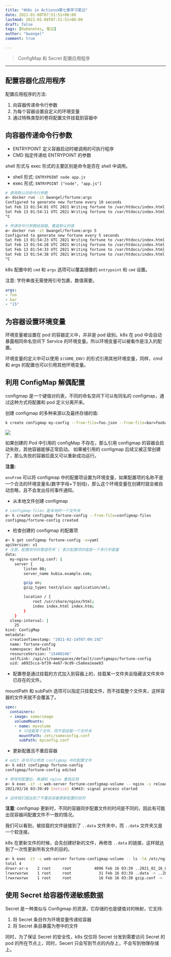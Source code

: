 ```yaml
---
title: "《K8s in Actions》第七章学习笔记"
date: 2021-01-08T07:51:51+08:00
lastmod: 2021-01-08T07:51:51+08:00
draft: false
tags: [Kubenetes, 笔记]
author: "bwangel"
comment: true

---
```


> ConfigMap 和 Secret 配置应用程序
<!--more-->

---

## 配置容器化应用程序

配置应用程序的方法:

1. 向容器传递命令行参数
2. 为每个容器设置自定义的环境变量
3. 通过特殊类型的卷将配置文件挂载到容器中

## 向容器传递命令行参数

+ ENTRYPOINT 定义容器启动时被调用的可执行程序
+ CMD 指定传递给 ENTRYPOINT 的参数

shell 形式与 exec 形式的主要区别是命令是否在 shell 中调用。

+ shell 形式: `ENTRYPOINT node app.js`
+ exec 形式: `ENTRYPOINT ["node", "app.js"]`

```sh
# 使用默认的命令行参数
ø> docker run -it bwangel/fortune:args
Configured to generate new fortune every 10 seconds
Sat Feb 13 01:54:01 UTC 2021 Writing fortune to /var/htdocs/index.html
Sat Feb 13 01:54:11 UTC 2021 Writing fortune to /var/htdocs/index.html
^C

# 传递命令行参数给容器，覆盖默认的值
ø> docker run -it bwangel/fortune:args 5
Configured to generate new fortune every 5 seconds
Sat Feb 13 01:54:23 UTC 2021 Writing fortune to /var/htdocs/index.html
Sat Feb 13 01:54:28 UTC 2021 Writing fortune to /var/htdocs/index.html
Sat Feb 13 01:54:33 UTC 2021 Writing fortune to /var/htdocs/index.html
Sat Feb 13 01:54:38 UTC 2021 Writing fortune to /var/htdocs/index.html
^C
```

k8s 配置中的 `cmd` 和 `args` 选项可以覆盖镜像的 `entrypoint` 和 `cmd` 设置。

注意: 字符串值无需使用引号包裹，数值需要。

```yaml
args:
- foo
- bar
- "15"
```

## 为容器设置环境变量

环境变量被设置在 pod 的容器定义中，并非是 pod 级别。k8s 在 pod 中会自动暴露相同命名空间下 Service 的环境变量。所以环境变量可以被看作是注入的配置。

环境变量的定义中可以使用 `$(SOME_ENV)` 的形式引用其他环境变量，同样，cmd 和 args 的配置也可以引用其他环境变量。

## 利用 ConfigMap 解偶配置

configmap 是一个键值对的表，不同的命名空间下可以有同名的 configmap，通过这种方式将配置和 pod 定义分离开来。

创建 configmap 的多种来源以及最终存储的值:

```sh
k create configmap my-config --from-file=foo.json --from-file=bar=foobar.conf --from-file=config-opts/ --from-literal=some=thing
```

![](https://passage-1253400711.cos.ap-beijing.myqcloud.com//2021-02-13-112953.png)

如果创建的 Pod 中引用的 configMap 不存在，那么引用 configmap 的容器会启动失败，其他容器能够正常启动。
如果被引用的 configmap 后续又被正常创建了，那么失败的容器后面又可以重新成功运行。

__注意:__

`envFrom` 可以将 configmap 中的配置项设置为环境变量，如果配置项的名称不是一个合法的环境变量名(数字字母+下划线)，那么这个环境变量在创建时就会被自动忽略，且不会发出任何事件通知。

+ 从本地文件创建 configmap

```sh
# configmap-files 是本地的一个文件夹
ø> k create configmap fortune-config --from-file=configmap-files
configmap/fortune-config created
```

+ 检查创建的 configmap 的配置项

```sh
ø> k get configmap fortune-config -o=yaml
apiVersion: v1
# 注意，配置项中的管道符号`|`表示配置项的值是一个多行字面量
data:
  my-nginx-config.conf: |
    server {
        listen 80;
        server_name kubia.example.com;

        gzip on;
        gzip_types text/plain application/xml;

        location / {
            root /usr/share/nginx/html;
            index index.html index.htm;
        }
    }
  sleep-interval: |
    25
kind: ConfigMap
metadata:
  creationTimestamp: "2021-02-14T07:09:19Z"
  name: fortune-config
  namespace: default
  resourceVersion: "15400246"
  selfLink: /api/v1/namespaces/default/configmaps/fortune-config
  uid: a0925cca-bf39-4e67-9cd9-c5a6ea1eae83
```

+ 配置卷是通过挂载的方式加入到容器上的，挂载某一文件夹会隐藏该文件夹中已存在的文件。


mountPath 和 subPath 选项可以指定只挂载文件，而不挂载整个文件夹，这样容器的文件夹就不会覆盖了。

```yaml
spec:
  containers:
  - image: some/image
    volumeMounts:
    - name: myvolume
      # 只挂载某个文件，而不是挂载一个文件夹
      mountPath: /etc/someconfig.conf
      subPath: myconfig.conf
```

+ 更新配置且不重启容器

```sh
# edit 命令可以修改 configmap 中的配置文件
ø> k edit configmap fortune-config
configmap/fortune-config edited

# 修改完配置后，再通知 nginx 重启应用
ø> k exec -it -c web-server fortune-configmap-volume -- nginx -s reload
2021/02/16 03:39:49 [notice] 43#43: signal process started

# 这样我们就达到了不重启容器更新配置的目的
```

__注意__: configmap 更新时，不同的容器同步配置文件的时间是不同的，因此有可能出现容器间配置文件不一致的情况。


我们可以看到，被挂载的文件链接到了 `..data` 文件夹中，而 `..data` 文件夹又是一个软连接。

k8s 在更新文件的时候，会先创建好新的文件，再修改 `..data` 的链接，这样就达到了一次性更新所有文件的目的。

```sh
ø> k exec -it -c web-server fortune-configmap-volume -- ls -lA /etc/nginx/conf.d/               11:42:58 (02-16)
total 4
drwxr-xr-x    2 root     root          4096 Feb 16 03:39 ..2021_02_16_03_39_25.637552423
lrwxrwxrwx    1 root     root            31 Feb 16 03:39 ..data -> ..2021_02_16_03_39_25.637552423
lrwxrwxrwx    1 root     root            16 Feb 16 03:30 gzip.conf -> ..data/gzip.conf
```

## 使用 Secret 给容器传递敏感数据

Secret 是一种类似与 Configmap 的资源，它存储的也是键值对的映射，它支持:

1. 将 Secret 条目作为环境变量传递给容器
2. 将 Secret 条目暴露为卷中的文件

同时，为了保证 Secret 的安全性，k8s 仅仅将 Secret 分发到需要访问 Secret 的 pod 的所在节点上，同时，Secert 只会写到节点的内存上，不会写到物理存储上。

